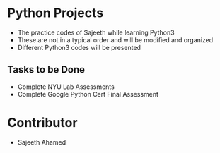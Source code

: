 # Python Projects

- The practice codes of Sajeeth while learning Python3
- These are not in a typical order and will be modified and organized
- Different Python3 codes will be presented

## Tasks to be Done
- Complete NYU Lab Assessments
- Complete Google Python Cert Final Assessment

# Contributor

- Sajeeth Ahamed
